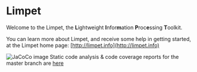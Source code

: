 # Limpet
Welcome to the Limpet, the **L**ightweight **I**nfor**m**ation **P**roc**e**ssing **T**oolkit.

You can learn more about Limpet, and receive some help in getting started, at the Limpet home page: [http://limpet.info](http://limpet.info)

![JaCoCo image](http://eclemma.org/images/jacoco.png)
Static code analysis & code coverage reports for the master branch are [here](http://debrief.github.io/limpet-update/static/report/)

